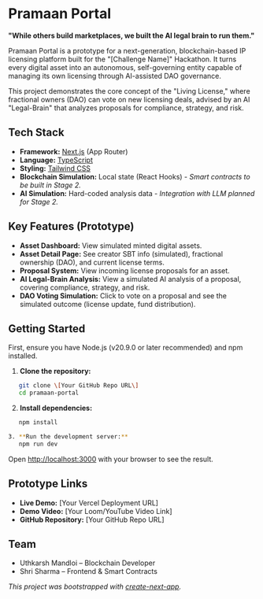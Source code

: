 # **Pramaan Portal**

**"While others build marketplaces, we built the AI legal brain to run them."**

Pramaan Portal is a prototype for a next-generation, blockchain-based IP licensing platform built for the "\[Challenge Name\]" Hackathon. It turns every digital asset into an autonomous, self-governing entity capable of managing its own licensing through AI-assisted DAO governance.

This project demonstrates the core concept of the "Living License," where fractional owners (DAO) can vote on new licensing deals, advised by an AI "Legal-Brain" that analyzes proposals for compliance, strategy, and risk.

## **Tech Stack**

* **Framework:** [Next.js](https://nextjs.org/) (App Router)  
* **Language:** [TypeScript](https://www.typescriptlang.org/)  
* **Styling:** [Tailwind CSS](https://tailwindcss.com/)  
* **Blockchain Simulation:** Local state (React Hooks) \- *Smart contracts to be built in Stage 2\.*  
* **AI Simulation:** Hard-coded analysis data \- *Integration with LLM planned for Stage 2\.*

## **Key Features (Prototype)**

* **Asset Dashboard:** View simulated minted digital assets.  
* **Asset Detail Page:** See creator SBT info (simulated), fractional ownership (DAO), and current license terms.  
* **Proposal System:** View incoming license proposals for an asset.  
* **AI Legal-Brain Analysis:** View a simulated AI analysis of a proposal, covering compliance, strategy, and risk.  
* **DAO Voting Simulation:** Click to vote on a proposal and see the simulated outcome (license update, fund distribution).

## **Getting Started**

First, ensure you have Node.js (v20.9.0 or later recommended) and npm installed.

1. **Clone the repository:**  
```bash
   git clone \[Your GitHub Repo URL\]  
   cd pramaan-portal
```
2. **Install dependencies:**  
```bash
   npm install
```

```bash
3. **Run the development server:**  
   npm run dev
```

Open [http://localhost:3000](https://www.google.com/search?q=http://localhost:3000) with your browser to see the result.

## **Prototype Links**

* **Live Demo:** \[Your Vercel Deployment URL\]  
* **Demo Video:** \[Your Loom/YouTube Video Link\]  
* **GitHub Repository:** \[Your GitHub Repo URL\]

## **Team**

* Uthkarsh Mandloi – Blockchain Developer  
* Shri Sharma – Frontend & Smart Contracts

*This project was bootstrapped with [create-next-app](https://nextjs.org/docs/app/api-reference/cli/create-next-app).*